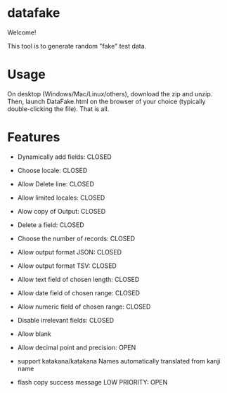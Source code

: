 # datafake

Welcome!

This tool is to generate random "fake" test data.


# Usage

On desktop (Windows/Mac/Linux/others), download the zip and unzip.  Then, launch DataFake.html on the browser of your choice (typically double-clicking the file).  That is all.

# Features
- Dynamically add fields: CLOSED
- Choose locale: CLOSED
- Allow Delete line: CLOSED
- Allow limited locales: CLOSED
- Alow copy of Output: CLOSED
- Delete a field: CLOSED
- Choose the number of records: CLOSED
- Allow output format JSON: CLOSED
- Allow output format TSV: CLOSED
- Allow text field of chosen length: CLOSED
- Allow date field of chosen range: CLOSED
- Allow numeric field of chosen range: CLOSED
- Disable irrelevant fields: CLOSED

- Allow blank
- Allow decimal point and precision: OPEN
- support katakana/katakana Names automatically translated from kanji name
- flash copy success message LOW PRIORITY: OPEN